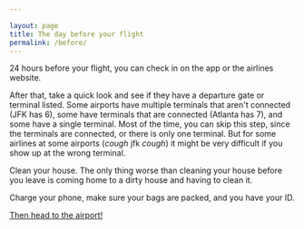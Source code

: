 ```yaml
---

layout: page
title: The day before your flight
permalink: /before/
---
```


24 hours before your flight, you can check in on the app or the airlines website.

After that, take a quick look and see if they have a departure gate or terminal listed. Some airports have multiple terminals that aren't connected (JFK has 6), some have terminals that are connected (Atlanta has 7), and some have a single terminal. Most of the time, you can skip this step, since the terminals are connected, or there is only one terminal. But for some airlines at some airports (*cough* jfk *cough*) it might be very difficult if you show up at the wrong terminal.

Clean your house. The only thing worse than cleaning your house before you leave is coming home to a dirty house and having to clean it.

Charge your phone, make sure your bags are packed, and you have your ID.

[Then head to the airport!](/travel/)
